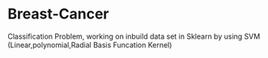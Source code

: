 # Breast-Cancer
Classification Problem, working on inbuild data set in Sklearn by using SVM (Linear,polynomial,Radial Basis Funcation Kernel)
